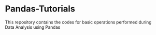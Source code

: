 # Pandas-Tutorials
This repository contains the codes for basic operations performed during Data Analysis using Pandas
